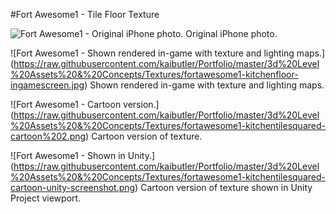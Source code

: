 #Fort Awesome1 - Tile Floor Texture


![Fort Awesome1 - Original iPhone photo.](https://raw.githubusercontent.com/kaibutler/Portfolio/master/3d%20Level%20Assets%20&%20Concepts/Textures/fortawesome1-iphone-photo-kitchen-floor.PNG)
Original iPhone photo.



![Fort Awesome1 - Shown rendered in-game with texture and lighting maps.] (https://raw.githubusercontent.com/kaibutler/Portfolio/master/3d%20Level%20Assets%20&%20Concepts/Textures/fortawesome1-kitchenfloor-ingamescreen.jpg)
Shown rendered in-game with texture and lighting maps.


![Fort Awesome1 - Cartoon version.] (https://raw.githubusercontent.com/kaibutler/Portfolio/master/3d%20Level%20Assets%20&%20Concepts/Textures/fortawesome1-kitchentilesquared-cartoon%202.png)
Cartoon version of texture.


![Fort Awesome1 - Shown in Unity.]  (https://raw.githubusercontent.com/kaibutler/Portfolio/master/3d%20Level%20Assets%20&%20Concepts/Textures/fortawesome1-kitchentilesquared-cartoon-unity-screenshot.png)
Cartoon version of texture shown in Unity Project viewport.


